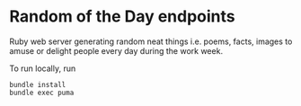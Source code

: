 # Random of the Day endpoints

Ruby web server generating random neat things i.e. poems, facts, images to amuse or delight people every day during the work week.

To run locally, run

```
bundle install
bundle exec puma
```